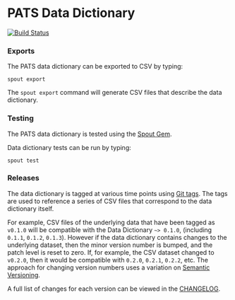 PATS Data Dictionary
======================

[![Build Status](https://app.travis-ci.com/nsrr/pats-data-dictionary.svg?token=ZaEiSnjDVx3CsHkJja6Q&branch=master)](https://app.travis-ci.com/nsrr/pats-data-dictionary)

### Exports

The PATS data dictionary can be exported to CSV by typing:

```
spout export
```

The `spout export` command will generate CSV files that describe the data
dictionary.


### Testing

The PATS data dictionary is tested using the
[Spout Gem](https://github.com/nsrr/spout).

Data dictionary tests can be run by typing:

```
spout test
```


### Releases

The data dictionary is tagged at various time points using
[Git tags](http://git-scm.com/book/en/Git-Basics-Tagging). The tags are used to
reference a series of CSV files that correspond to the data dictionary itself.

For example, CSV files of the underlying data that have been tagged as `v0.1.0`
will be compatible with the Data Dictionary `~> 0.1.0`,
(including `0.1.1`, `0.1.2`, `0.1.3`). However if the data dictionary contains
changes to the underlying dataset, then the minor version number is bumped, and
the patch level is reset to zero. If, for example, the CSV dataset changed to
`v0.2.0`, then it would be compatible with `0.2.0`, `0.2.1`, `0.2.2`, etc. The
approach for changing version numbers uses a variation on
[Semantic Versioning](http://semver.org).

A full list of changes for each version can be viewed in the
[CHANGELOG](https://github.com/nsrr/pats-data-dictionary/blob/master/CHANGELOG.md).
